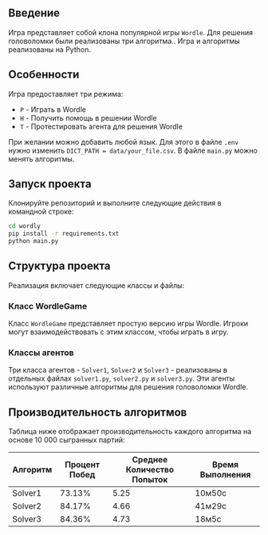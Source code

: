 ## Введение
Игра представляет собой клона популярной игры `Wordle`. Для решения головоломки были реализованы три алгоритма.. Игра и алгоритмы реализованы на Python.

## Особенности
Игра предоставляет три режима:
   - `P` - Играть в Wordle
   - `H` - Получить помощь в решении Wordle
   - `T` - Протестировать агента для решения Wordle

При желании можно добавить любой язык. Для этого в файле `.env` нужно изменить `DICT_PATH = data/your_file.csv`.
В файле `main.py` можно менять алгоритмы.


## Запуск проекта
Клонируйте репозиторий и выполните следующие действия в командной строке:
```bash
cd wordly
pip install -r requirements.txt
python main.py
```

## Структура проекта

Реализация включает следующие классы и файлы:

### Класс WordleGame

Класс `WordleGame` представляет простую версию игры Wordle. Игроки могут взаимодействовать с этим классом, чтобы играть в игру.

### Классы агентов

Три класса агентов - `Solver1`, `Solver2` и `Solver3` - реализованы в отдельных файлах `solver1.py`, `solver2.py` и `solver3.py`. Эти агенты используют различные алгоритмы для решения головоломки Wordle.

## Производительность алгоритмов

Таблица ниже отображает производительность каждого алгоритма на основе 10 000 сыгранных партий:

| Алгоритм | Процент Побед | Среднее Количество Попыток | Время Выполнения |
|---------|--------------|-------------------------|-----------------|
| Solver1 | 73.13%       | 5.25                    | 10м50с          |
| Solver2 | 84.17%       | 4.66                    | 41м29с          |
| Solver3 | 84.36%       | 4.73                    | 18м5с           |
